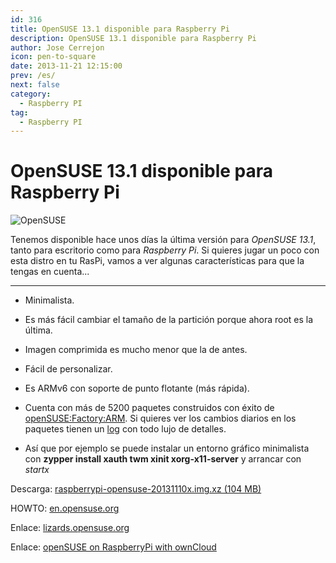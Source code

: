 ```yaml
---
id: 316
title: OpenSUSE 13.1 disponible para Raspberry Pi
description: OpenSUSE 13.1 disponible para Raspberry Pi
author: Jose Cerrejon
icon: pen-to-square
date: 2013-11-21 12:15:00
prev: /es/
next: false
category:
  - Raspberry PI
tag:
  - Raspberry PI
---
```


# OpenSUSE 13.1 disponible para Raspberry Pi

![OpenSUSE](/images/opensuse.png)

Tenemos disponible hace unos días la última versión para *OpenSUSE 13.1*, tanto para escritorio como para *Raspberry Pi*. Si quieres jugar un poco con esta distro en tu RasPi, vamos a ver algunas características para que la tengas en cuenta...

- - -
* Minimalista.

* Es más fácil cambiar el tamaño de la partición porque ahora root es la última.

* Imagen comprimida es mucho menor que la de antes.

* Fácil de personalizar.

* Es ARMv6 con soporte de punto flotante (más rápida).

* Cuenta con más de 5200 paquetes construidos con éxito de [openSUSE:Factory:ARM](http://download.opensuse.org/ports/armv6hl/factory/repo/oss/). Si quieres ver los cambios diarios en los paquetes tienen un [log](http://download.opensuse.org/ports/armv6hl/factory/repo/oss/ChangeLog) con todo lujo de detalles.

* Así que por ejemplo se puede instalar un entorno gráfico minimalista con **zypper install xauth twm xinit xorg-x11-server** y arrancar con *startx*

Descarga: [raspberrypi-opensuse-20131110x.img.xz (104 MB)](http://www.zq1.de/~bernhard/linux/opensuse/raspberrypi-opensuse-20131110x.img.xz)

HOWTO: [en.opensuse.org](https://en.opensuse.org/HCL:Raspberry_Pi)

Enlace: [lizards.opensuse.org](http://lizards.opensuse.org/2013/09/07/new-raspberry-pi-image/)

Enlace: [openSUSE on RaspberryPi with ownCloud](https://dragotin.wordpress.com/2013/11/19/opensuse-on-raspberrypi-with-owncloud)